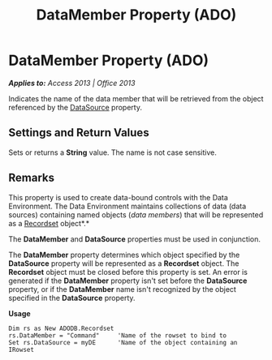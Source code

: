 ﻿---
title: DataMember Property (ADO)
TOCTitle: DataMember Property (ADO)
ms:assetid: f89e1d42-7993-764b-4e8a-2f449903f792
ms:mtpsurl: https://msdn.microsoft.com/en-us/library/JJ250263(v=office.15)
ms:contentKeyID: 48548787
ms.date: 09/18/2015
mtps_version: v=office.15
---

# DataMember Property (ADO)


_**Applies to:** Access 2013 | Office 2013_

Indicates the name of the data member that will be retrieved from the object referenced by the [DataSource](datasource-property-ado.md) property.

## Settings and Return Values

Sets or returns a **String** value. The name is not case sensitive.

## Remarks

This property is used to create data-bound controls with the Data Environment. The Data Environment maintains collections of data (data sources) containing named objects (*data members*) that will be represented as a [Recordset](recordset-object-ado.md) object*.*

The **DataMember** and **DataSource** properties must be used in conjunction.

The **DataMember** property determines which object specified by the **DataSource** property will be represented as a **Recordset** object. The **Recordset** object must be closed before this property is set. An error is generated if the **DataMember** property isn't set before the **DataSource** property, or if the **DataMember** name isn't recognized by the object specified in the **DataSource** property.

**Usage**

    Dim rs as New ADODB.Recordset
    rs.DataMember = "Command"     'Name of the rowset to bind to
    Set rs.DataSource = myDE      'Name of the object containing an IRowset

